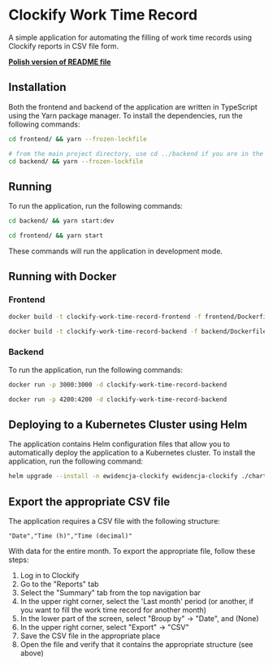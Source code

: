 # Clockify Work Time Record

A simple application for automating the filling of work time records using Clockify reports in CSV file form.

**[Polish version of README file](./README.pl.md)**

## Installation

Both the frontend and backend of the application are written in TypeScript using the Yarn package manager. To install the dependencies, run the following commands:

```sh
cd frontend/ && yarn --frozen-lockfile
```

```sh
# from the main project directory, use cd ../backend if you are in the frontend/ directory
cd backend/ && yarn --frozen-lockfile
```

## Running

To run the application, run the following commands:

```sh
cd backend/ && yarn start:dev
```

```sh
cd frontend/ && yarn start
```

These commands will run the application in development mode.

## Running with Docker

### Frontend

```sh
docker build -t clockify-work-time-record-frontend -f frontend/Dockerfile ./frontend
```

```sh
docker build -t clockify-work-time-record-backend -f backend/Dockerfile ./backend
```

### Backend

To run the application, run the following commands:

```sh
docker run -p 3000:3000 -d clockify-work-time-record-backend
```

```sh
docker run -p 4200:4200 -d clockify-work-time-record-backend
```

## Deploying to a Kubernetes Cluster using Helm

The application contains Helm configuration files that allow you to automatically deploy the application to a Kubernetes cluster. To install the application, run the following command:

```sh
helm upgrade --install -n ewidencja-clockify ewidencja-clockify ./chart
```

## Export the appropriate CSV file

The application requires a CSV file with the following structure:

```csv
"Date","Time (h)","Time (decimal)"
```

With data for the entire month. To export the appropriate file, follow these steps:

1. Log in to Clockify
2. Go to the "Reports" tab
3. Select the "Summary" tab from the top navigation bar
4. In the upper right corner, select the 'Last month' period (or another, if you want to fill the work time record for another month)
5. In the lower part of the screen, select "Broup by" -> "Date", and (None)
6. In the upper right corner, select "Export" -> "CSV"
7. Save the CSV file in the appropriate place
8. Open the file and verify that it contains the appropriate structure (see above)
